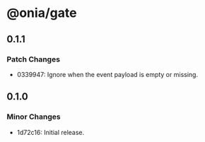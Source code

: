 # @onia/gate

## 0.1.1

### Patch Changes

- 0339947: Ignore when the event payload is empty or missing.

## 0.1.0

### Minor Changes

- 1d72c16: Initial release.
